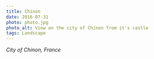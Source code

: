```yaml
---
title: Chinon
date: 2016-07-31
photo: photo.jpg
photo_alt: View on the city of Chinon from it's castle
tags: Landscape
---
```


*City of Chinon, France*
